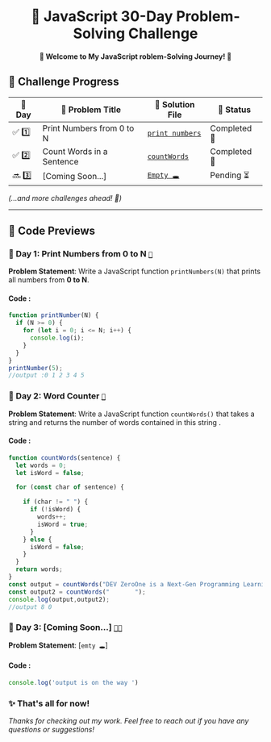   <h1 align="center">🚀 JavaScript 30-Day Problem-Solving Challenge</h1>



<h4  align="center" > 🚀 Welcome to My JavaScript roblem-Solving Journey! 🎯 </h4> 


## 📅 Challenge Progress  

| 🔢 Day | 📌 Problem Title     | 📂 Solution File | 📆 Status |
|----|--------------------|-----------------|---|
| ✅ 1️⃣  | Print Numbers from 0 to N | [`print numbers`](day1.js) | Completed 🎯 |
| ✅ 2️⃣  | Count Words in a Sentence | [`countWords`](countWords(day2).js) | Completed 🎯 |
| 🔜 3️⃣  | [Coming Soon...] | [`Empty 🕳️`](#) | Pending ⏳ |
 <!--
| 🔜 4️⃣  | [Coming Soon...] | [`Empty 🕳️`](#) | Pending ⏳ |
| 🔜 5️⃣  | [Coming Soon...] | [`Empty 🕳️`](#) | Pending ⏳ |
| 🔜 6️⃣  | [Coming Soon...] | [`Empty 🕳️`](#) | Pending ⏳ |
| 🔜 7️⃣  | [Coming Soon...] | [`Empty 🕳️`](#) | Pending ⏳ |
| 🔜 8️⃣  | [Coming Soon...] | [`Empty 🕳️`](#) | Pending ⏳ |
| 🔜 9️⃣  | [Coming Soon...] | [`Empty 🕳️`](#) | Pending ⏳ |
| 🔜 🔟  | [Coming Soon...] | [`Empty 🕳️`](#) | Pending ⏳ |
| 🔜 1️⃣1️⃣ | [Coming Soon...] | [`Empty 🕳️`](#) | Pending ⏳ |
| 🔜 1️⃣2️⃣ | [Coming Soon...] | [`Empty 🕳️`](#) | Pending ⏳ |
| 🔜 1️⃣3️⃣ | [Coming Soon...] | [`Empty 🕳️`](#) | Pending ⏳ |
| 🔜 1️⃣4️⃣ | [Coming Soon...] | [`Empty 🕳️`](#) | Pending ⏳ |
| 🔜 1️⃣5️⃣ | [Coming Soon...] | [`Empty 🕳️`](#) | Pending ⏳ |
| 🔜 1️⃣6️⃣ | [Coming Soon...] | [`Empty 🕳️`](#) | Pending ⏳ |
| 🔜 1️⃣7️⃣ | [Coming Soon...] | [`Empty 🕳️`](#) | Pending ⏳ |
| 🔜 1️⃣8️⃣ | [Coming Soon...] | [`Empty 🕳️`](#) | Pending ⏳ |
| 🔜 1️⃣9️⃣ | [Coming Soon...] | [`Empty 🕳️`](#) | Pending ⏳ |
| 🔜 2️⃣0️⃣ | [Coming Soon...] | [`Empty 🕳️`](#) | Pending ⏳ |
| 🔜 2️⃣1️⃣ | [Coming Soon...] | [`Empty 🕳️`](#) | Pending ⏳ |
| 🔜 2️⃣2️⃣ | [Coming Soon...] | [`Empty 🕳️`](#) | Pending ⏳ |
| 🔜 2️⃣3️⃣ | [Coming Soon...] | [`Empty 🕳️`](#) | Pending ⏳ |
| 🔜 2️⃣4️⃣ | [Coming Soon...] | [`Empty 🕳️`](#) | Pending ⏳ |
| 🔜 2️⃣5️⃣ | [Coming Soon...] | [`Empty 🕳️`](#) | Pending ⏳ |
| 🔜 2️⃣6️⃣ | [Coming Soon...] | [`Empty 🕳️`](#) | Pending ⏳ |
| 🔜 2️⃣7️⃣ | [Coming Soon...] | [`Empty 🕳️`](#) | Pending ⏳ |
| 🔜 2️⃣8️⃣ | [Coming Soon...] | [`Empty 🕳️`](#) | Pending ⏳ |
| 🔜 2️⃣9️⃣ | [Coming Soon...] | [`Empty 🕳️`](#) | Pending ⏳ |
| 🔜 3️⃣0️⃣ | [Coming Soon...] | [`Empty 🕳️`](#) | Pending ⏳ |
  -->

 
_(...and more challenges ahead! 💪)_  

---

## 📂 Code Previews

### 📝 Day 1: Print Numbers from 0 to N [`🔗`](day1.js)
**Problem Statement**: Write a JavaScript function `printNumbers(N)` that prints all numbers from **0 to N**.

#### Code :
```javascript
function printNumber(N) {
  if (N >= 0) {
    for (let i = 0; i <= N; i++) {
      console.log(i);
    }
  }
}
printNumber(5);
//output :0 1 2 3 4 5

```
### 📝 Day 2: Word Counter [`🔗`](countWords(day2).js)
**Problem Statement**: Write a JavaScript function `countWords()`  that takes a string and returns the number of words contained in this string .
#### Code :
```javascript
function countWords(sentence) {
  let words = 0;
  let isWord = false;

  for (const char of sentence) {

    if (char != " ") {
      if (!isWord) {
        words++;
        isWord = true;
      }
    } else {
      isWord = false;
    }
  }
  return words;
}
const output = countWords("DEV ZeroOne is a Next-Gen Programming Learning Platform.");
const output2 = countWords("       ");
console.log(output,output2);
//output 8 0
```

### 📝 Day 3: [Coming Soon...] [`🔗`](name.js)[`🔗`](day1.js)
**Problem Statement**: [`emty 🕳️`]
#### Code :
```javascript
console.log('output is on the way ')

```
<!--  
### 📝 Day 4: [Coming Soon...]
**Problem Statement**: [`emty 🕳️`]
#### Code :
```javascript
console.log('output is on the way ')

```

### 📝 Day 5: [Coming Soon...]
**Problem Statement**: [`emty 🕳️`]
#### Code :
```javascript
console.log('output is on the way ')

```

### 📝 Day 6: [Coming Soon...]
**Problem Statement**: [`emty 🕳️`]
#### Code :
```javascript 
console.log('output is on the way ')

```

 ### 📝 Day 7: [Coming Soon...] [`🔗`](name.js)
 **Problem Statement**: 

 #### Code: 
```javascript  
console.log('output is on the way ')
``` 
### 📝 Day 8: [Coming Soon...] [`🔗`](name.js)
**Problem Statement**: 
#### Code: 
```javascript  
console.log('output is on the way ')
``` 
### 📝 Day 9: [Coming Soon...] [`🔗`](name.js)**Problem Statement**: 
#### Code:  
```javascript  
console.log('output is on the way ')
``` 
### 📝 Day 10: [Coming Soon...] [`🔗`](name.js)**Problem Statement**: 
#### Code:  
```javascript  
console.log('output is on the way ')
``` 
### 📝 Day 11: [Coming Soon...] [`🔗`](name.js)**Problem Statement**: 
#### Code:  
```javascript  
console.log('output is on the way ')
``` 
### 📝 Day 12: [Coming Soon...] [`🔗`](name.js)**Problem Statement**: 
#### Code:  
```javascript  
console.log('output is on the way ')
``` 
### 📝 Day 13: [Coming Soon...] [`🔗`](name.js)**Problem Statement**: 
#### Code:  
```javascript  
console.log('output is on the way ')
``` 
### 📝 Day 14: [Coming Soon...] [`🔗`](name.js)**Problem Statement**: 
#### Code:  
```javascript  
console.log('output is on the way ')
``` 
### 📝 Day 15: [Coming Soon...] [`🔗`](name.js)**Problem Statement**: 
#### Code:  
```javascript  
console.log('output is on the way ')
``` 
### 📝 Day 16: [Coming Soon...] [`🔗`](name.js)**Problem Statement**: 
#### Code:  
```javascript  
console.log('output is on the way ')
``` 
### 📝 Day 17: [Coming Soon...] [`🔗`](name.js)**Problem Statement**: 
#### Code:  
```javascript  
console.log('output is on the way ')
``` 
### 📝 Day 18: [Coming Soon...] [`🔗`](name.js)**Problem Statement**: 
#### Code:  
```javascript  
console.log('output is on the way ')
``` 
### 📝 Day 19: [Coming Soon...] [`🔗`](name.js)**Problem Statement**: 
#### Code:  
```javascript  
console.log('output is on the way ')
``` 
### 📝 Day 20: [Coming Soon...] [`🔗`](name.js)**Problem Statement**: 
#### Code:  
```javascript  
console.log('output is on the way ')
``` 
### 📝 Day 21: [Coming Soon...] [`🔗`](name.js)**Problem Statement**: 
#### Code:  
```javascript  
console.log('output is on the way ')
``` 
### 📝 Day 22: [Coming Soon...] [`🔗`](name.js)**Problem Statement**: 
#### Code:  
```javascript  
console.log('output is on the way ')
``` 
### 📝 Day 23: [Coming Soon...] [`🔗`](name.js)**Problem Statement**: 
#### Code:  
```javascript  
console.log('output is on the way ')
``` 
### 📝 Day 24: [Coming Soon...] [`🔗`](name.js)**Problem Statement**: 
#### Code:  
```javascript  
console.log('output is on the way ')
``` 
### 📝 Day 25: [Coming Soon...] [`🔗`](name.js)**Problem Statement**: 
#### Code:  
```javascript  
console.log('output is on the way ')
``` 
### 📝 Day 26: [Coming Soon...] [`🔗`](name.js)**Problem Statement**: 
#### Code:  
```javascript  
console.log('output is on the way ')
``` 
### 📝 Day 27: [Coming Soon...] [`🔗`](name.js)**Problem Statement**: 
#### Code:  
```javascript  
console.log('output is on the way ')
``` 
### 📝 Day 28: [Coming Soon...] [`🔗`](name.js)**Problem Statement**: 
#### Code:  
```javascript  
console.log('output is on the way ')
``` 
### 📝 Day 29: [Coming Soon...] [`🔗`](name.js)**Problem Statement**: 
#### Code:  
```javascript  
console.log('output is on the way ')
``` 
### 📝 Day 30: [Coming Soon...] [`🔗`](name.js)**Problem Statement**: 
#### Code:  
```javascript  
console.log('output is on the way ')
``` 
-->
### ✨ That's all for now!

*Thanks for checking out my work. Feel free to reach out if you have any questions or suggestions!*
